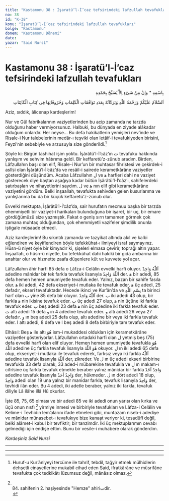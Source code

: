 ```yaml
---
title: "Kastamonu 38 : İşaratü’l-İ’caz tefsirindeki lafzullah tevafukları"
no: 38
id: "K-38"
konu: "İşaratü’l-İ’caz tefsirindeki lafzullah tevafukları"
bolge: "Kastamonu"
donem: "Kastamonu Dönemi"
date: 
yazar: "Said Nursî"
---
```


# Kastamonu 38 : İşaratü’l-İ’caz tefsirindeki lafzullah tevafukları

<p class="arabic" dir="rtl" title="Meal: “O’nun adıyla” * “Hiçbir şey yoktur ki O'nu hamd ile tesbih etmesin” [İsrâ Suresi, 17:44]">بِاسْمِهِ * وَاِنْ مِنْ شَىْءٍ اِلاَّ يُسَبِّحُ بِحَمْدِهِ</p>

<p class="arabic" dir="rtl" title="Meal: “Kâinat kitabındaki kelimelerin ve o kelimelerin harflerinin tevafukatı adedince Allah’ın selâmı, rahmeti ve bereketleri üzerinize olsun.”">اَلسَّلاَمُ عَلَيْكُمْ وَرَحْمَةُ اللّٰهِ وَبَرَكَاتُهُ بِعَدَدِ تَوَافُقَاتِ الْكَلِمَاتِ وَحُرُوفَاتِهَا فِى كِتَابِ الْكَائِنَاتِ</p>

Aziz, sıddık, âlicenap kardeşlerim!

Nur ve Gül fabrikalarının vaziyetlerinden bu acip zamanda ne tarzda olduğunu haber vermiyorsunuz. Halbuki, bu dünyada en ziyade alâkadar olduğum onlardır. Her neyse... Bu defa hakikatlerin yemişleri nev’inde ve Risale-i Nur talebelerinin medâr-ı teşviki olan letâif-i tevafukiyeden birisini, Feyzi’nin sebebiyle ve arzusuyla size gönderildi.[^1]

Şöyle ki: Birgün tashihat işim yoktu. İşârâtü’l-İ’câz’ın <span class="arabic" dir="rtl" title="">ت</span> tevafuku hakkında yanlışım ve sehvim hâtırıma geldi. Bir keffaretü’z-zünub aradım. Birden, Lâfzullahın başı olan elif, Risale-i Nur’un bir muhtasar fihristesi ve çekirdek-i aslîsi olan İşârâtü’l-İ’câz’da ve resâil-i sairede kerametkârâne vaziyetler gösterdiğini düşündüm. Acaba Lâfzullahın <span class="arabic" dir="rtl" title="">ل</span> ve <span class="arabic" dir="rtl" title="">ﻫ</span> harfleri dahi ne vaziyet gösterecek diye baştan aşağıya kadar bütün İşârâtü’l-İ’câz’ı, sahifelerdeki satırbaşları ve nihayetlerini saydım. <span class="arabic" dir="rtl" title="">ل</span> ve <span class="arabic" dir="rtl" title="">ﻫ</span> nın elif gibi kerametkârâne vaziyetini gördüm. Belki inşaallah, tevafukta sehivden gelen kusurlarıma ve yanlışlarıma bu da bir küçük keffaretü’z-zünub olur.

Evvelki mektupta, İşârâtü’l-İ’câz’da, sair hurufatın mecmuu başka bir tarzda ehemmiyetli bir vaziyet-i harikaları bulunduğuna bir işaret, bir uç, bir emare gördüğümüzü size yazmıştık. Fakat o geniş sırrı tamamen görmek çok zamana muhtaç olduğundan, çok ehemmiyetli vazifeler şimdilik onunla iştigale müsaade etmedi.

Aziz kardeşlerim! Bu sıkıntılı zamanda ve tazyikat altında akıl ve kalbi eğlendiren ve keyiflendiren böyle tefekkühat-ı ilmiyeyi israf saymayınız. Hüsn-ü niyet öyle bir kimyadır ki, şişeleri elmasa çevirir, toprağı altın yapar. İnşaallah, o hüsn-ü niyetle, bu tefekkühat dahi hakikî bir gıda ambarına bir anahtar olur ve hizmette zaafa düşenlere kût ve kuvvete yol açar.

Lâfzullahın âhir harfi 85 defa o Lâfza-i Celâlin evvelki harfi oluyor. <span class="arabic" dir="rtl" title="Meal: “Allah vâhiddir, birdir.”">اَللّٰهُ وَاحِدٌ</span> adedine mânidar bir tek farkla tevafuk lisanıyla <span class="arabic" dir="rtl" title="Meal: “Allah vâhiddir, birdir.”">اَللّٰهُ وَاحِدٌ</span> der. <span class="arabic" dir="rtl" title="">ﻫ</span> bir adedi, 85 defa hemen hemen umumiyetle tevafuk eder. Yalnız, bazan bir sahife fasıla olur. <span class="arabic" dir="rtl" title="">ﻫ</span> iki adedi, 42 defa ekseriyet-i mutlaka ile tevafuk eder. <span class="arabic" dir="rtl" title="">ﻫ</span> üç adedi, 25 defadır, ekseri tevafuktadır. Hecede ikinci ve Kur’ân’da ve <span class="arabic" dir="rtl" title="Meal: “Allah’ın adıyla”">بِسْمِ اللّٰهِ</span> ta birinci harf olan <span class="arabic" dir="rtl" title="">ب</span> yine 85 defa bir oluyor. <span class="arabic" dir="rtl" title="Meal: “Allah vâhiddir, birdir.”">اَللّٰهُ وَاحِدٌ</span> der. <span class="arabic" dir="rtl" title="">ب</span> iki adedi 43 olup, bir farkla <span class="arabic" dir="rtl" title="">ﻫ</span> nin ikisine tevafuk eder. <span class="arabic" dir="rtl" title="">ب</span> üç adedi 27 olup, <span class="arabic" dir="rtl" title="">ﻫ</span> nin üçüne iki farkla tevafuk eder. <span class="arabic" dir="rtl" title="">ب</span> beş adedi 23 defa <span class="arabic" dir="rtl" title="">ﻫ</span> nin üç adedine iki farkla tevafuk eder. <span class="arabic" dir="rtl" title="">ت</span> altı adedi 15 defa <span class="arabic" dir="rtl" title="">و</span> ın 4 adedine tevafuk eder. <span class="arabic" dir="rtl" title="">و</span> altı adedi 26 veya 27 defadır. <span class="arabic" dir="rtl" title="">و</span> ın beş adedi 25 defa olup, altı adedine bir veya iki farkla tevafuk eder. <span class="arabic" dir="rtl" title="">ا</span> altı adedi, 8 defa ve <span class="arabic" dir="rtl" title="">ا</span> beş adedi 8 defa birbiriyle tam tevafuk eder.

Elhâsıl: Beş <span class="arabic" dir="rtl" title="">ﻫ</span> ile altı <span class="arabic" dir="rtl" title="">هُوَ</span> ism-i mukaddesi oldukları için kerametkârâne vaziyetler gösteriyorlar. Lâfzullahın ortadaki harfi olan <span class="arabic" dir="rtl" title="">ل</span> yetmiş beş (75) defa evvelki harfi olan elif oluyor. Hemen hemen umumiyetle tevafukla <span class="arabic" dir="rtl" title="Meal: “O, Allah’tır”">هُوَ اللّٰهُ</span> adedine üç farkla tevafuk lisanıyla <span class="arabic" dir="rtl" title="">هُوَ اللّٰهُ</span> okuyor. <span class="arabic" dir="rtl" title="">ل</span> ın iki adedi 65 defa olup, ekseriyet-i mutlaka ile tevafuk ederek, farksız veya iki farkla <span class="arabic" dir="rtl" title="">اَللّٰهُ</span> adedine tevafuk lisanıyla <span class="arabic" dir="rtl" title="">اَللّٰهُ</span> der, zikreder. Ve <span class="arabic" dir="rtl" title="">ل</span> ın üç adedi ekseri birbirine tevafukla 33 defa olarak, 33 aded-i mübarekine tevafukla ve <span class="arabic" dir="rtl" title="">ل</span> ın makam-ı cifrîsine üç farkla tevafuk etmekle beraber yalnız mânidar bir farkla <span class="arabic" dir="rtl" title="Meal: “Vâhiddir, Ehaddır”">وَاحِدٌ اَحَدٌ</span> adedine tevafuk lisanıyla <span class="arabic" dir="rtl" title="Meal: “Vâhiddir, Ehaddır”">وَاحِدٌ اَحَدٌ</span> der, hükmeder. <span class="arabic" dir="rtl" title="">ل</span> ın dört adedi 18 olup, <span class="arabic" dir="rtl" title="">وَاحِدٌ</span> adedi olan 19 una yalnız bir manidar farkla, tevafuk lisanıyla <span class="arabic" dir="rtl" title="">وَاحِدٌ</span> der, tevhidi ilân eder. Bu 4 adedi, iki adetle beraber, yalnız iki farkla, tevafuk diliyle Lâ ilâhe illâ Hû okurlar.

İşte 85, 75, 65 olması ve bir adedi 85 ve iki adedi onun yarısı olan kırka ve üçü onun nısfı [^2] yirmiye inmesi ve birbiriyle tevafukları ve Lâfza-i Celâlin ve Kelime-i Tevhidin lem’alarını ifade etmeleri gibi, muntazam niseb-i adediye ve mânidar münasebet-ı tevafukıye bize kanaat veriyor ki, tesadüfî değil, belki alâmet-i kabul bir tevfiktir; bir tanzimdir. İki üç mektuplarımın cevabı gelmediği için endişe ettim. Bunu bir vesile-i muhabere olarak gönderdim.

*Kardeşiniz*
*Said Nursî*

***

***
[^1]: Huruf-u Kur’âniyeyi tercüme ile tahrif, tebdil, tağyir etmek mülhidlerin dehşetli cinayetlerine mukabil cihad eden Said, ifratkârâne ve müsrifâne tevafukta çok tedkikâtı lüzumsuz değil, mânâsız olmaz.
[^2]: 84. sahifenin 2. haşiyesinde "Hemze" ahiriتdir.
